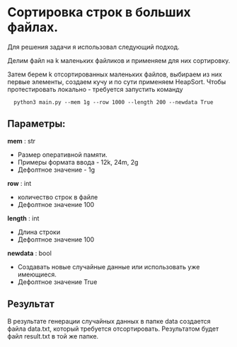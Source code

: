 # Сортировка строк в больших файлах.

Для решения задачи я использовал следующий подход. 

Делим файл на k маленьких файликов и применяем для них сортировку.

Затем берем k отсортированных маленьких файлов, выбираем из них первые элементы, создаем кучу и по сути применяем HeapSort. 
Чтобы протестировать локально - требуется запустить команду 

  ```
    python3 main.py --mem 1g --row 1000 --length 200 --newdata True
  ```

## Параметры:

  __mem__ : str
      
  * Размер оперативной памяти. 
  * Примеры формата ввода - 12k, 24m, 2g
  * Дефолтное значение - 1g
  
  __row__ : int 
  * количество строк в файле
  * Дефолтное значение 100
  
  __length__ : int
  * Длина строки
  * Дефолтное значение 100
  
  __newdata__ : bool 
  * Создавать новые случайные данные или использовать уже имеющиеся.
  * Дефолтное значение True 
  
  
## Результат
В результате генерации случайных данных в папке data создается файла data.txt, который требуется отсортировать. Результатом будет файл result.txt в той же папке.

  
  
